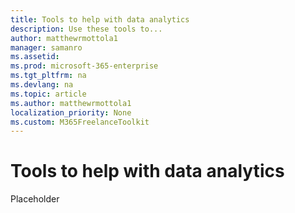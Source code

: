 ```yaml
---
title: Tools to help with data analytics 
description: Use these tools to... 
author: matthewrmottola1
manager: samanro
ms.assetid: 
ms.prod: microsoft-365-enterprise
ms.tgt_pltfrm: na
ms.devlang: na
ms.topic: article
ms.author: matthewrmottola1
localization_priority: None 
ms.custom: M365FreelanceToolkit
---
```

Tools to help with data analytics
=======================

Placeholder